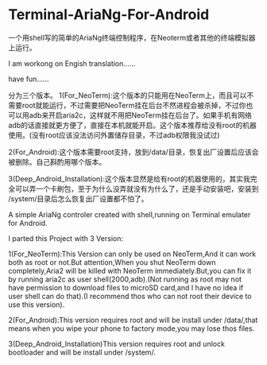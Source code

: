 # Terminal-AriaNg-For-Android
一个用shell写的简单的AriaNg终端控制程序，在Neoterm或者其他的终端模拟器上运行。

I am workong on Engish translation......

have fun......

分为三个版本。
1(For_NeoTerm):这个版本的只能用在NeoTerm上，而且可以不需要root就能运行，不过需要把NeoTerm挂在后台不然进程会被杀掉，不过你也可以用adb来开启aria2c，这样就不用把NeoTerm挂在后台了。如果手机有网络adb的话直接就更方便了，直接在本机就能开启。这个版本推荐给没有root的机器使用。(没有root应该没法访问外置储存目录，不过adb权限我没试过)

2(For_Android):这个版本需要root支持，放到/data/目录，恢复出厂设置后应该会被删除。自己斟酌用哪个版本。

3(Deep_Android_Installation):这个版本显然是给有root的机器使用的，其实我完全可以弄一个卡刷包，至于为什么没弄就没有为什么了，还是手动安装吧，安装到 /system/目录后怎么恢复出厂设置都不怕了。



A simple AriaNg controler created with shell,running on Terminal emulater for Android.

I parted this Project with 3 Version:
 
1(For_NeoTerm):This Version can only be used on NeoTerm,And it can work both as root or not.But attention,When you shut NeoTerm down completely,Aria2 will be killed with NeoTerm immediately.But,you can fix it by running aria2c as user shell(2000,adb).(Not running as root may not have permission to download files to microSD card,and I have no idea if user shell can do that).(I recommend thos who can not root their device to use this version).

2(For_Android):This version requires root and will be install under /data/,that means when you wipe your phone to factory mode,you may lose thos files.

3(Deep_Android_Installation)This version requires root and unlock bootloader and will be install under /system/.
